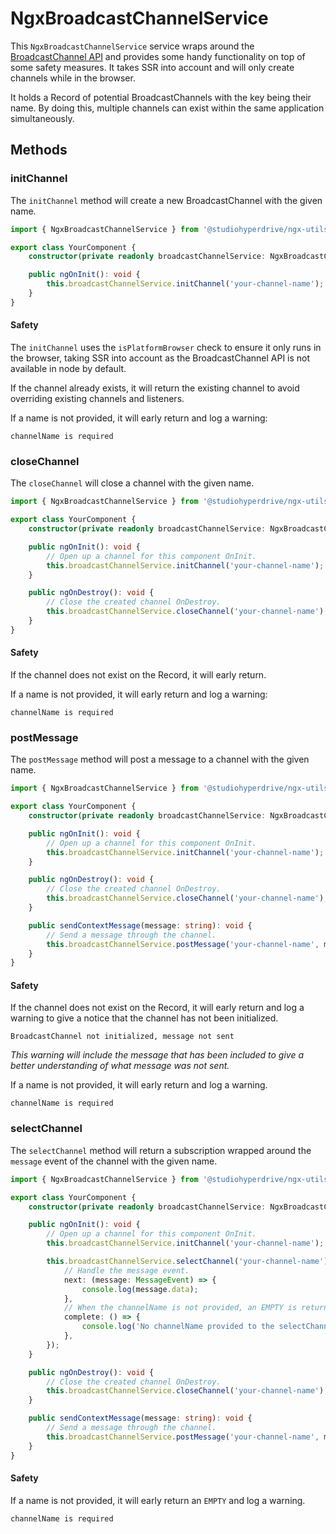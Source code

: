 # NgxBroadcastChannelService

This `NgxBroadcastChannelService` service wraps around the [BroadcastChannel API](https://developer.mozilla.org/en-US/docs/Web/API/Broadcast_Channel_API) and provides some handy functionality on top of some safety measures. It takes SSR into account and will only create channels while in the browser.

It holds a Record of potential BroadcastChannels with the key being their name. By doing this, multiple channels can exist within the same application simultaneously.

## Methods

### initChannel

The `initChannel` method will create a new BroadcastChannel with the given name.

```typescript
import { NgxBroadcastChannelService } from '@studiohyperdrive/ngx-utils';

export class YourComponent {
	constructor(private readonly broadcastChannelService: NgxBroadcastChannelService) {}

	public ngOnInit(): void {
		this.broadcastChannelService.initChannel('your-channel-name');
	}
}
```

#### Safety

The `initChannel` uses the `isPlatformBrowser` check to ensure it only runs in the browser, taking SSR into account as the BroadcastChannel API is not available in node by default.

If the channel already exists, it will return the existing channel to avoid overriding existing channels and listeners.

If a name is not provided, it will early return and log a warning:

```
channelName is required
```

### closeChannel

The `closeChannel` will close a channel with the given name.

```typescript
import { NgxBroadcastChannelService } from '@studiohyperdrive/ngx-utils';

export class YourComponent {
	constructor(private readonly broadcastChannelService: NgxBroadcastChannelService) {}

	public ngOnInit(): void {
		// Open up a channel for this component OnInit.
		this.broadcastChannelService.initChannel('your-channel-name');
	}

	public ngOnDestroy(): void {
		// Close the created channel OnDestroy.
		this.broadcastChannelService.closeChannel('your-channel-name');
	}
}
```

#### Safety

If the channel does not exist on the Record, it will early return.

If a name is not provided, it will early return and log a warning:

```
channelName is required
```

### postMessage

The `postMessage` method will post a message to a channel with the given name.

```typescript
import { NgxBroadcastChannelService } from '@studiohyperdrive/ngx-utils';

export class YourComponent {
	constructor(private readonly broadcastChannelService: NgxBroadcastChannelService) {}

	public ngOnInit(): void {
		// Open up a channel for this component OnInit.
		this.broadcastChannelService.initChannel('your-channel-name');
	}

	public ngOnDestroy(): void {
		// Close the created channel OnDestroy.
		this.broadcastChannelService.closeChannel('your-channel-name');
	}

	public sendContextMessage(message: string): void {
		// Send a message through the channel.
		this.broadcastChannelService.postMessage('your-channel-name', message);
	}
}
```

#### Safety

If the channel does not exist on the Record, it will early return and log a warning to give a notice that the channel has not been initialized.

```
BroadcastChannel not initialized, message not sent
```

_This warning will include the message that has been included to give a better understanding of what message was not sent._

If a name is not provided, it will early return and log a warning.

```angular2html
channelName is required
```

### selectChannel

The `selectChannel` method will return a subscription wrapped around the `message` event of the channel with the given name.

```typescript
import { NgxBroadcastChannelService } from '@studiohyperdrive/ngx-utils';

export class YourComponent {
	constructor(private readonly broadcastChannelService: NgxBroadcastChannelService) {}

	public ngOnInit(): void {
		// Open up a channel for this component OnInit.
		this.broadcastChannelService.initChannel('your-channel-name');

		this.broadcastChannelService.selectChannel('your-channel-name').subscribe({
			// Handle the message event.
			next: (message: MessageEvent) => {
				console.log(message.data);
			},
			// When the channelName is not provided, an EMPTY is returned to not break the subscription.
			complete: () => {
				console.log('No channelName provided to the selectChannel method');
			},
		});
	}

	public ngOnDestroy(): void {
		// Close the created channel OnDestroy.
		this.broadcastChannelService.closeChannel('your-channel-name');
	}

	public sendContextMessage(message: string): void {
		// Send a message through the channel.
		this.broadcastChannelService.postMessage('your-channel-name', message);
	}
}
```

#### Safety

If a name is not provided, it will early return an `EMPTY` and log a warning.

```angular2html
channelName is required
```
